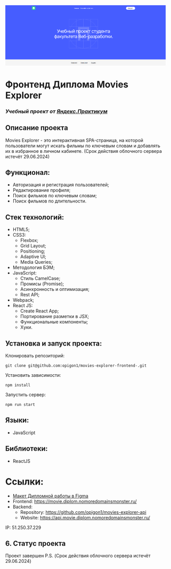 <img src="./src/images/promo-md.png">

# Фронтенд Диплома Movies Explorer
### *Учебный проект от [Яндекс.Практикум](https://practicum.yandex.ru/web/)*

## Описание проекта
Movies Explorer - это интерактивная SPA-страница, на которой пользователи могут искать фильмы по ключевым словам и добавлять их в избранное в личном кабинете. 
(Срок действия облочного сервера истечёт  29.06.2024)
## Функционал:
- Авторизация и регистрация пользователей;
- Редактирование профиля;
- Поиск фильмов по ключевым словам;
- Поиск фильмов по длительности.

## Стек технологий:
- HTML5;
- CSS3:
  - Flexbox;
  - Grid Layout;
  - Positioning;
  - Adaptive UI;
  - Media Queries;
- Методология БЭМ;
- JavaScript:
  - Стиль CamelCase;
  - Промисы (Promise);
  - Асинхронность и оптимизация;
  - Rest API;
- Webpack;
- React JS:
  - Create React App;
  - Портирование разметки в JSX;
  - Функциональные компоненты;
  - Хуки.

## Установка и запуск проекта:
Клонировать репозиторий:

    git clone git@github.com:opigon1/movies-explorer-frontend-.git

Установить зависимости:

    npm install

Запустить сервер:

    npm run start


## Языки:
- JavaScript

## Библиотеки:
- ReactJS

# Ссылки:
- [Макет Дипломной работы в Figma](https://www.figma.com/file/6FMWkB94wE7KTkcCgUXtnC/Дипломный-проект?type=design&node-id=1-298&mode=design&t=C3GMeJaY5kKKKLmL-0)
- Frontend: https://movie.diplom.nomoredomainsmonster.ru/
- Backend: 
  - Repository: https://github.com/opigon1/movies-explorer-api
  - Website: https://api.movie.diplom.nomoredomainsmonster.ru/

IP: 51.250.37.229

<a name="enhancement"><h2>6. Статус проекта</h2></a>
Проект завершен
P.S.  (Срок действия облочного сервера истечёт 29.06.2024)
